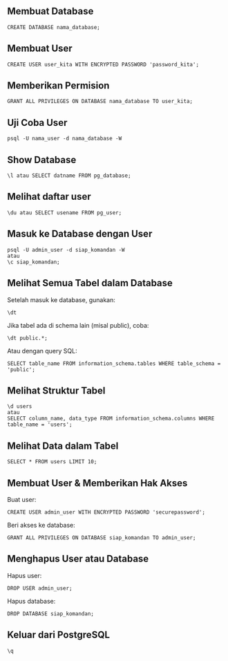 ## Membuat Database
```
CREATE DATABASE nama_database;
```
## Membuat User
```
CREATE USER user_kita WITH ENCRYPTED PASSWORD 'password_kita';
```
## Memberikan Permision
```
GRANT ALL PRIVILEGES ON DATABASE nama_database TO user_kita;
```
## Uji Coba User
```
psql -U nama_user -d nama_database -W
```
## Show Database
```
\l atau SELECT datname FROM pg_database;
```
## Melihat daftar user
```
\du atau SELECT usename FROM pg_user;
```
## Masuk ke Database dengan User
```
psql -U admin_user -d siap_komandan -W
atau
\c siap_komandan;
```
## Melihat Semua Tabel dalam Database
Setelah masuk ke database, gunakan:
```
\dt
```
Jika tabel ada di schema lain (misal public), coba:

```
\dt public.*;
```
Atau dengan query SQL:

```
SELECT table_name FROM information_schema.tables WHERE table_schema = 'public';
```

## Melihat Struktur Tabel
```
\d users
atau
SELECT column_name, data_type FROM information_schema.columns WHERE table_name = 'users';
```
## Melihat Data dalam Tabel
```
SELECT * FROM users LIMIT 10;
```
##  Membuat User & Memberikan Hak Akses
Buat user:
```
CREATE USER admin_user WITH ENCRYPTED PASSWORD 'securepassword';
```
Beri akses ke database:
```
GRANT ALL PRIVILEGES ON DATABASE siap_komandan TO admin_user;
```
## Menghapus User atau Database
Hapus user:
```
DROP USER admin_user;
```
Hapus database:
```
DROP DATABASE siap_komandan;
```
## Keluar dari PostgreSQL
```
\q
```


